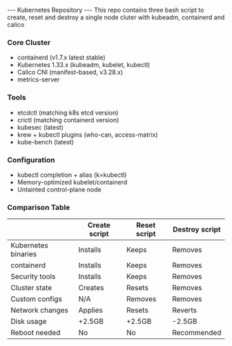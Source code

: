 --- Kubernetes Repository ---
This repo contains three bash script to create, reset and destroy a single node cluter with kubeadm, containerd and calico

### Core Cluster
- containerd (v1.7.x latest stable)
- Kubernetes 1.33.x (kubeadm, kubelet, kubectl)
- Calico CNI (manifest-based, v3.28.x)
- metrics-server

### Tools
- etcdctl (matching k8s etcd version)
- crictl (matching containerd version)
- kubesec (latest)
- krew + kubectl plugins (who-can, access-matrix)
- kube-bench (latest)

### Configuration
- kubectl completion + alias (k=kubectl)
- Memory-optimized kubelet/containerd
- Untainted control-plane node


### Comparison Table
|                    | Create script | Reset script | Destroy script |
|--------------------|---------------|--------------|----------------|
| Kubernetes binaries| Installs      | Keeps        | Removes        |
| containerd         | Installs      | Keeps        | Removes        |
| Security tools     | Installs      | Keeps        | Removes        |
| Cluster state      | Creates       | Resets       | Removes        |
| Custom configs     | N/A           | Removes      | Removes        |
| Network changes    | Applies       | Resets       | Reverts        |
| Disk usage         | +2.5GB        | +2.5GB       | -2.5GB         |
| Reboot needed      | No            | No           | Recommended    |

